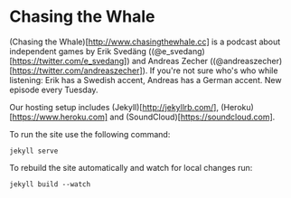 Chasing the Whale
==================

(Chasing the Whale)[http://www.chasingthewhale.cc] is a podcast about independent games by Erik Svedäng ((@e_svedang)[https://twitter.com/e_svedang]) and Andreas Zecher ((@andreaszecher)[https://twitter.com/andreaszecher]). If you're not sure who's who while listening: Erik has a Swedish accent, Andreas has a German accent. New episode every Tuesday.

Our hosting setup includes (Jekyll)[http://jekyllrb.com/], (Heroku)[https://www.heroku.com] and (SoundCloud)[https://soundcloud.com].

To run the site use the following command:

```
jekyll serve
```

To rebuild the site automatically and watch for local changes run:

```
jekyll build --watch
```